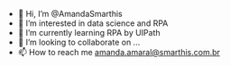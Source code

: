 - 👋 Hi, I’m @AmandaSmarthis
- 👀 I’m interested in data science and RPA
- 🌱 I’m currently learning RPA by UIPath
- 💞️ I’m looking to collaborate on ...
- 📫 How to reach me amanda.amaral@smarthis.com.br

<!---
AmandaSmarthis/AmandaSmarthis is a ✨ special ✨ repository because its `README.md` (this file) appears on your GitHub profile.
You can click the Preview link to take a look at your changes.
--->
